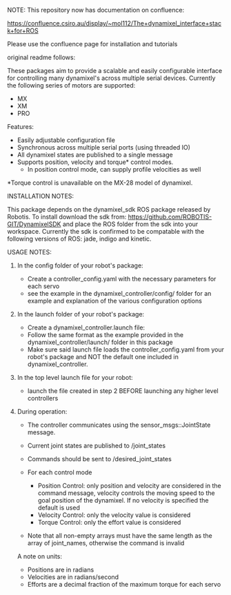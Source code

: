 

NOTE: This repository now has documentation on confluence: 


https://confluence.csiro.au/display/~mol112/The+dynamixel_interface+stack+for+ROS

Please use the confluence page for installation and tutorials



original readme follows:

These packages aim to provide a scalable and easily configurable interface for controlling many dynamixel's across multiple serial devices. Currently the following series of motors are supported:

- MX
- XM
- PRO

Features:

- Easily adjustable configuration file
- Synchronous across multiple serial ports (using threaded IO)
- All dynamixel states are published to a single message
- Supports position, velocity and torque* control modes.
	- In position control mode, can supply profile velocities as well 


*Torque control is unavailable on the MX-28 model of dynamixel.


INSTALLATION NOTES:

This package depends on the dynamixel_sdk ROS package released by Robotis. To install download the sdk from: https://github.com/ROBOTIS-GIT/DynamixelSDK and place the ROS folder from the sdk into your workspace. Currently the sdk is confirmed to be compatable with the following versions of ROS: jade, indigo and kinetic.


USAGE NOTES:

1. In the config folder of your robot's package:
	- Create a controller_config.yaml with the necessary parameters for each servo
	- see the example in the dynamixel_controller/config/ folder for an example and explanation of the various configuration options

2. In the launch folder of your robot's package:
	- Create a dynamixel_controller.launch file:
	- Follow the same format as the example provided in the dynamixel_controller/launch/ folder in this package
	- Make sure said launch file loads the controller_config.yaml from your robot's package and NOT the default one included in dynamixel_controller.

3. In the top level launch file for your robot:
	- launch the file created in step 2 BEFORE launching any higher level controllers

4. During operation:

	- The controller communicates using the sensor_msgs::JointState message.
	- Current joint states are published to /joint_states
	- Commands should be sent to /desired_joint_states
	- For each control mode
		- Position Control: only position and velocity are considered in the command message, velocity controls the moving speed to the goal position of the dynamixel.
		  If no velocity is specified the default is used
		- Velocity Control: only the velocity value is considered
		- Torque Control: only the effort value is considered

	- Note that all non-empty arrays must have the same length as the array of joint_names, otherwise the command is invalid

	A note on units:
	- Positions are in radians
	- Velocities are in radians/second
	- Efforts are a decimal fraction of the maximum torque for each servo
